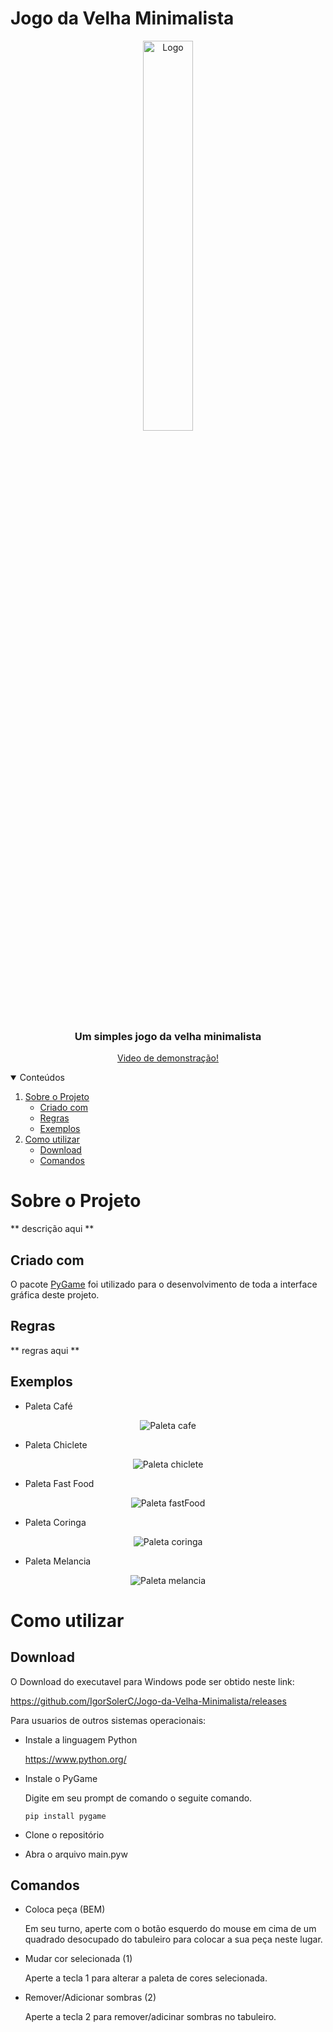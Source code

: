 # Jogo da Velha Minimalista

<!-- LOGO -->
<p align="center">
  <a href="https://github.com/IgorSolerC/Simulacao-cores">
    <img src="Imagens/paleta1.png" alt="Logo" width="40%" height="40%">
  </a>
  <h3 align="center">Um simples jogo da velha minimalista</h3>
  <p align="center">
    <a href ="https://youtu.be/6DaKhVFMZ34">
      Video de demonstração!
    </a>
  </p>
</p>

<!-- TABELA DE CONTEUDO -->
<details open="open">
  <summary>Conteúdos</summary>
  <ol>
    <li>
      <a href="#sobre-o-projeto">Sobre o Projeto</a>
      <ul>
        <li><a href="#criado-com">Criado com</a></li>
      </ul>
      <ul>
        <li><a href="#regras">Regras</a></li>
      </ul>
      <ul>
        <li><a href="#exemplos">Exemplos</a></li>
      </ul>
    </li>
    <li>
      <a href="#como-utilizar">Como utilizar</a>
      <ul>
        <li><a href="#download">Download</a></li>
      </ul>
      <ul>
        <li><a href="#comandos">Comandos</a></li>
      </ul>
    </li>
  </ol>
</details>  

# Sobre o Projeto

** descrição aqui **

## Criado com

O pacote [PyGame](https://www.pygame.org/) foi utilizado para o desenvolvimento de toda a interface gráfica deste projeto.

## Regras

** regras aqui **

## Exemplos

* Paleta Café

<p align="center">
<img src="Imagens/cafe.png" alt="Paleta cafe">
</p>

* Paleta Chiclete

<p align="center">
<img src="Imagens/chiclete.png" alt="Paleta chiclete">
</p>

* Paleta Fast Food

<p align="center">
<img src="Imagens/fastFood.png" alt="Paleta fastFood">
</p>

* Paleta Coringa

<p align="center">
<img src="Imagens/coringa.png" alt="Paleta coringa">
</p>

* Paleta Melancia

<p align="center">
<img src="Imagens/melancia.png" alt="Paleta melancia">
</p>

# Como utilizar

## Download

O Download do executavel para Windows pode ser obtido neste link: 

https://github.com/IgorSolerC/Jogo-da-Velha-Minimalista/releases

Para usuarios de outros sistemas operacionais:
* Instale a linguagem Python

  https://www.python.org/

* Instale o PyGame

  Digite em seu prompt de comando o seguite comando.

  `pip install pygame`
 
* Clone o repositório
 
* Abra o arquivo main.pyw

## Comandos

* Coloca peça (BEM)

  Em seu turno, aperte com o botão esquerdo do mouse em cima de um quadrado desocupado do tabuleiro para colocar a sua peça neste lugar. 

* Mudar cor selecionada (1)

  Aperte a tecla 1 para alterar a paleta de cores selecionada.

* Remover/Adicionar sombras (2)

  Aperte a tecla 2 para remover/adicinar sombras no tabuleiro.
